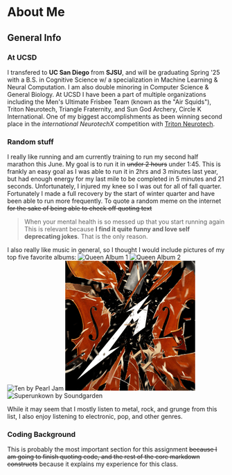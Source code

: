 # About Me
## General Info

### At UCSD
I transfered to **UC San Diego** from **SJSU**, and will be graduating Spring '25 with a B.S. in Cognitive Science w/ a specialization in Machine Learning & Neural Computation. I am also double minoring in Computer Science & General Biology. At UCSD I have been a part of multiple organizations including the Men's Ultimate Frisbee Team (known as the "Air Squids"), Triton Neurotech, Triangle Fraternity, and Sun God Archery, Circle K International. One of my biggest accomplishments as been winning second place in the *international NeurotechX* competition with <ins>Triton Neurotech</ins>. 

### Random stuff
I really like running and am currently training to run my second half marathon this June. My goal is to run it in ~~under 2 hours~~ under 1:45. This is frankly an easy goal as I was able to run it in 2hrs and 3 minutes last year, but had enough energy for my last mile to be completed in 5 minutes and 21 seconds. Unfortunately, I injured my knee so I was out for all of fall quarter. Fortunately I made a full recovery by the start of winter quarter and have been able to run more frequently. To quote a random meme on the internet ~~for the sake of being able to check off quoting text~~
> When your mental health is so messed up that you start running again
This is relevant because **I find it quite __funny__ and __love__ self deprecating jokes**. That is the only reason.

I also really like music in general, so I thought I would include pictures of my top five favorite albums:
![Queen Album 1]()
![Queen Album 2]()
![Ten by Pearl Jam](images/Ten.png)
![S&M2 by Metallica](images/S&M2.png)
![Superunkown by Soundgarden](images/superunkown.png)

While it may seem that I mostly listen to metal, rock, and grunge from this list, I also enjoy listening to electronic, pop, and other genres.

### Coding Background
This is probably the most important section for this assignment ~~because I am going to finish quoting code, and the rest of the core markdown constructs~~ because it explains my experience for this class.